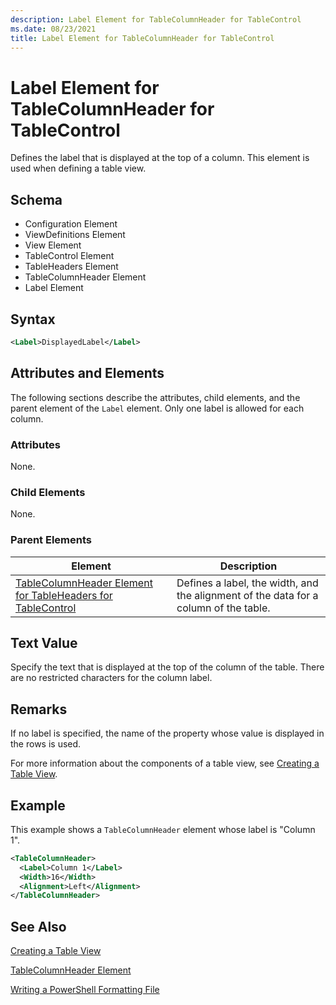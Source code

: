 ```yaml
---
description: Label Element for TableColumnHeader for TableControl
ms.date: 08/23/2021
title: Label Element for TableColumnHeader for TableControl
---
```

# Label Element for TableColumnHeader for TableControl

Defines the label that is displayed at the top of a column. This element is used when defining a
table view.

## Schema

- Configuration Element
- ViewDefinitions Element
- View Element
- TableControl Element
- TableHeaders Element
- TableColumnHeader Element
- Label Element

## Syntax

```xml
<Label>DisplayedLabel</Label>

```

## Attributes and Elements

The following sections describe the attributes, child elements, and the parent element of the
`Label` element. Only one label is allowed for each column.

### Attributes

None.

### Child Elements

None.

### Parent Elements

|Element|Description|
|-------------|-----------------|
|[TableColumnHeader Element for TableHeaders for TableControl ](./tablecolumnheader-element-format.md)|Defines a label, the width, and the alignment of the data for a column of the table.|

## Text Value

Specify the text that is displayed at the top of the column of the table. There are no restricted
characters for the column label.

## Remarks

If no label is specified, the name of the property whose value is displayed in the rows is used.

For more information about the components of a table view, see [Creating a Table View](./creating-a-table-view.md).

## Example

This example shows a `TableColumnHeader` element whose label is "Column 1".

```xml
<TableColumnHeader>
  <Label>Column 1</Label>
  <Width>16</Width>
  <Alignment>Left</Alignment>
</TableColumnHeader>
```

## See Also

[Creating a Table View](./creating-a-table-view.md)

[TableColumnHeader Element](./tablecolumnheader-element-format.md)

[Writing a PowerShell Formatting File](./writing-a-powershell-formatting-file.md)
